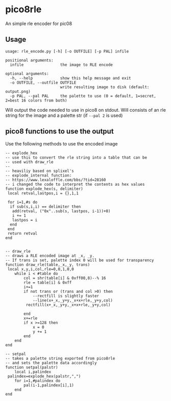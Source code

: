 # pico8rle
An simple rle encoder for pic08

## Usage
```
usage: rle_encode.py [-h] [-o OUTFILE] [-p PAL] infile

positional arguments:
  infile                the image to RLE encode

optional arguments:
  -h, --help            show this help message and exit
  -o OUTFILE, --outfile OUTFILE
                        write resulting image to disk (default: output.png)
  -p PAL, --pal PAL     the palette to use (0 = default, 1=secret, 2=best 16 colors from both)
  ```
  
Will output the code needed to use in pico8 on stdout.
Will consists of an rle string for the image and a palette str (if `--pal 2` is used)
  
## pico8 functions to use the output
Use the following methods to use the encoded image
```
-- explode_hex
-- use this to convert the rle string into a table that can be
-- used with draw_rle
--
-- heaviliy based on splixel's
-- explode_internal function:
-- https://www.lexaloffle.com/bbs/?tid=28160
-- i changed the code to interpret the contents as hex values
function explode_hex(s, delimiter)
 local retval,lastpos,i = {},1,1
 
 for i=1,#s do
  if sub(s,i,i) == delimiter then
   add(retval, ("0x"..sub(s, lastpos, i-1))+0)
   i += 1
   lastpos = i
  end
 end
 return retval
end


-- draw_rle
-- draws a RLE encoded image at _x, _y. 
-- If trans is set, palette index 0 will be used for transparency
function draw_rle(table,_x,_y, trans)
 local x,y,i,col,rle=0,0,1,0,0
	while i < #table do
		col = shr(table[i] & 0xff00,8)--% 16		
		rle = table[i] & 0xff
		i+=1
		if not trans or (trans and col >0) then
			--rectfill is slightly faster
			--line(x+_x,_y+y,_x+x+rle,_y+y,col)
		 rectfill(x+_x,_y+y,_x+x+rle,_y+y,col)
		
		end
		x+=rle
		if x >=128 then
			x = 0
			y += 1
		end
	end
end

-- setpal
-- takes a palette string exported from pico8rle
-- and sets the palette data accordingly
function setpal(palstr)
	local i,palindex
 palindex=explode_hex(palstr,",")
	for i=1,#palindex do
	 	pal(i-1,palindex[i],1)
	end
end

  ```
